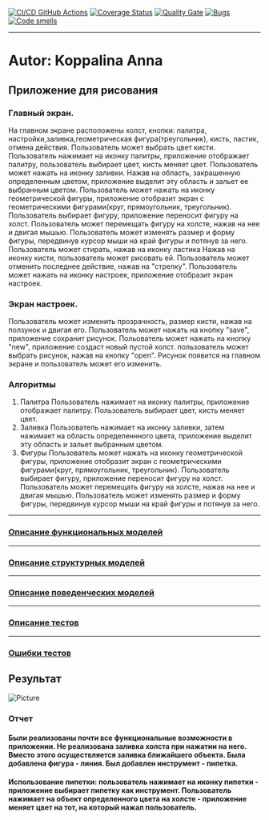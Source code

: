 [![CI/CD GitHub Actions](https://github.com/UnVeh/reposit/actions/workflows/build.yml/badge.svg)](https://github.com/UnVeh/reposit/actions/workflows/python-app.yml)
[![Coverage Status](https://coveralls.io/repos/github/UnVeh/reposit/badge.svg?branch=master)](https://coveralls.io/github/UnVeh/reposit?branch=master)
[![Quality Gate](https://sonarcloud.io/api/project_badges/measure?project=UnVeh_reposit&metric=alert_status)](https://sonarcloud.io/dashboard?id=UnVeh_reposit)
[![Bugs](https://sonarcloud.io/api/project_badges/measure?project=UnVeh_reposit&metric=bugs)](https://sonarcloud.io/summary/new_code?id=UnVeh_reposit)
[![Code smells](https://sonarcloud.io/api/project_badges/measure?project=UnVeh_reposit&metric=code_smells)](https://sonarcloud.io/dashboard?id=UnVeh_reposit)

___

# Autor: Koppalina Anna

## Приложение для рисования 

### Главный экран.
На главном экране расположены холст, кнопки: палитра, настройки,заливка,геометрическая фигура(треугольник), кисть, ластик, отмена действия.
Пользователь может выбрать цвет кисти. Пользователь нажимает на иконку палитры, приложение отображает палитру, пользователь выбирает цвет, кисть меняет цвет.
Пользователь может нажать на иконку заливки. Нажав на область, закрашенную определенным цветом, приложение выделит эту область и зальет ее выбранным цветом.
Пользователь может нажать на иконку геометрической фигуры, приложение отобразит экран с геометрическими фигурами(круг, прямоугольник, треугольник). Пользователь выбирает фигуру, приложение переносит фигуру на холст. Пользователь может перемещать фигуру на холсте, нажав на нее и двигая мышью. Пользователь может изменять размер и форму фигуры, передвинув курсор мыши на край фигуры и потянув за него.
Пользователь может стирать, нажав на иконку ластика
Нажав на иконку кисти, пользователь может рисовать ей.
Пользователь может отменить последнее действие, нажав на "стрелку".
Пользователь может нажать на иконку настроек, приложение отобразит экран настроек.

### Экран настроек.
Пользователь может изменить прозрачность, размер кисти, нажав на ползунок и двигая его.
Пользователь может нажать на кнопку "save", приложение сохранит рисунок.
Польователь может нажать на кнопку "new", приложение создаст новый пустой холст.
пользователь может выбрать рисунок, нажав на кнопку "open". Рисунок появится на главном экране и пользователь может его изменить.

### Алгоритмы
1. Палитра
   Пользователь нажимает на иконку палитры, приложение отображает палитру. Пользователь выбирает цвет, кисть меняет цвет.
2. Заливка
   Пользователь нажимает на иконку заливки, затем нажимает на область определеннного цвета, приложение выделит эту область и зальет выбранным цветом.
3. Фигуры
   Пользователь может нажать на иконку геометрической фигуры, приложение отобразит экран с геометрическими фигурами(круг,  прямоугольник, треугольник). Пользователь выбирает фигуру, приложение переносит фигуру на холст. Пользователь может        перемещать фигуру на холсте, нажав на нее и двигая мышью. Пользователь может изменять размер и форму фигуры, передвинув    курсор мыши на край фигуры и потянув за него.

___

### [Описание функциональных моделей](https://github.com/UnVeh/reposit/blob/master/docs/functions.md)

___

### [Описание структурных моделей](https://github.com/UnVeh/reposit/blob/master/docs/struct.md)

___

### [Описание поведенческих моделей](https://github.com/UnVeh/reposit/blob/master/docs/behavior.md)

___

### [Описание тестов](https://github.com/UnVeh/reposit/blob/master/docs/descriptions.md)

___

### [Ошибки тестов](https://github.com/UnVeh/reposit/blob/master/docs/errors.md)

## Результат

![Picture](https://github.com/UnVeh/reposit/blob/master/App/Saved_file/file.png)

### Отчет

#### Были реализованы почти все функциональные возможности в приложении. Не реализована заливка холста при нажатии на него. Вместо этого осуществляется заливка ближайшего объекта. Была добавлена фигура - линия. Был добавлен инструмент - пипетка. 

#### Использование пипетки: пользователь нажимает на иконку пипетки - приложение выбирает пипетку как инструмент. Пользователь нажимает на объект определенного цвета на холсте - приложение меняет цвет на тот, на который нажал пользователь. 





   
